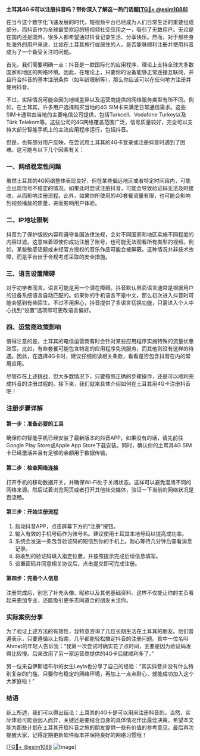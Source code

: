 **土耳其4G卡可以注册抖音吗？带你深入了解这一热门话题[[TG💪+ @esim1088](https://t.me/s/esim1088)]**

在当今这个数字化飞速发展的时代，短视频平台已经成为人们日常生活的重要组成部分。而抖音作为全球最受欢迎的短视频社交应用之一，吸引了无数用户。无论是在国内还是国外，很多人都希望通过抖音记录生活、分享快乐。然而，对于那些身处海外的用户来说，比如在土耳其旅行或居住的人，是否能够顺利注册并使用抖音成为了一个备受关注的问题。

首先，我们需要明确一点：抖音是一款国际化的应用程序，理论上支持全球大多数国家和地区的网络环境。因此，在理论上，只要你的设备能够正常连接互联网，并且符合抖音的基本注册条件（如年龄限制等），那么你应该可以在任何地方注册并使用抖音。

不过，实际情况可能会因为地域差异以及运营商提供的网络服务类型有所不同。例如，在土耳其，许多用户选择购买当地的4G SIM卡来满足日常通信需求。这些SIM卡通常由当地的主要电信公司提供，包括Turkcell、Vodafone Turkey以及Türk Telekom等。这些公司的4G网络覆盖范围广泛，信号质量较好，完全可以支持大部分智能手机上的主流应用程序运行，包括抖音。

但是，也有部分用户反映，在尝试用土耳其的4G卡登录或注册抖音时遇到了困难。这可能与以下几个因素有关：

### 一、网络稳定性问题

虽然土耳其的4G网络整体表现良好，但在某些偏远地区或者特定时间段内，可能会出现信号不稳定的情况。如果此时尝试注册抖音，可能会导致验证码无法及时接收，从而影响注册流程。此外，如果你所使用的4G套餐流量有限，也可能会影响到视频播放的质量，进而影响用户体验。

### 二、IP地址限制

抖音为了保护版权内容和遵守各国法律法规，会对不同国家和地区实施不同程度的内容过滤。这意味着即使你成功注册了账号，也可能无法观看所有类型的视频。例如，某些敏感话题或未经官方授权的音乐作品可能会被屏蔽。这种情况并非技术故障，而是平台出于合规考虑采取的安全措施。

### 三、语言设置障碍

对于初学者而言，语言可能是另一个潜在障碍。抖音默认界面语言通常是根据用户的设备系统语言自动匹配的。如果你的手机语言不是中文，那么初次进入抖音时可能会感到有些陌生。不过不用担心，抖音提供了多语言切换功能，只需进入个人中心找到“设置”选项即可更改语言偏好。

### 四、运营商政策影响

值得注意的是，土耳其的电信运营商有时会针对某些应用程序实施特殊的流量优惠政策。比如，有些套餐可能包含特定的应用程序免流服务，而其他则没有这样的待遇。因此，在选择4G卡时，建议仔细阅读相关条款，看看是否包含抖音在内的常用应用。

尽管存在上述挑战，但大多数情况下，只要按照正确的步骤操作，还是可以顺利完成抖音的注册过程的。接下来，我们就来具体介绍如何在土耳其用4G卡注册抖音吧！

### 注册步骤详解

#### 第一步：准备必要的工具

确保你的智能手机已经安装了最新版本的抖音APP。如果没有的话，请先前往Google Play Store或Apple App Store下载安装。同时，确认你的土耳其4G SIM卡已经激活并且有足够的余额用于数据传输。

#### 第二步：检查网络连接

打开手机的移动数据开关，并确保Wi-Fi处于关闭状态。这样可以避免混淆不同的网络来源。然后试着浏览网页或者打开其他社交媒体，验证一下当前的网络状况是否流畅。

#### 第三步：开始注册流程

1. 启动抖音APP，点击屏幕下方的“注册”按钮。
2. 输入有效的手机号码作为账号名。建议使用土耳其本地号码以提高成功率。
3. 系统会发送一条包含验证码的短信到你的手机上。耐心等待几分钟后查看消息记录。
4. 将收到的验证码填入指定位置，并按照提示完成后续信息填写。
5. 设置密码并同意相关协议后，点击提交即可完成注册。

#### 第四步：完善个人信息

注册完成后，别忘了补充头像、昵称以及其他基础资料。这样不仅能让你的主页看起来更加专业，还能吸引更多志同道合的朋友关注你。

### 实际案例分享

为了验证上述方法的有效性，我特意咨询了几位长期生活在土耳其的朋友。他们普遍表示，只要遵循以上指南，几乎都能轻松搞定抖音的注册问题。其中一位名叫Ahmet的年轻人告诉我：“我第一次尝试时确实花了点时间，主要是因为验证码发得比较慢。后来改用了另一家运营商提供的4G卡后就顺利多了。”

另一位来自伊斯坦布尔的女生Leyla也分享了自己的经验：“其实抖音并没有什么特别复杂的门槛，只要你有稳定的网络环境，再加上一点点耐心，就能成功加入这个大家庭啦！”

### 结语

综上所述，我们可以得出结论：土耳其的4G卡是可以用来注册抖音的。当然，实际体验可能会因人而异，关键还是要结合自身的具体情况作出最佳决策。希望本文能为那些计划在土耳其开启抖音之旅的朋友提供一些有价值的参考意见。最后再次提醒大家，记得定期更新软件版本并保持良好的网络习惯哦！

[[TG💪+ @esim1088](https://t.me/s/esim1088) ![Image](https://i.postimg.cc/4NQfJmqS/Snipaste-2025-05-13-00-14-12.png)]
